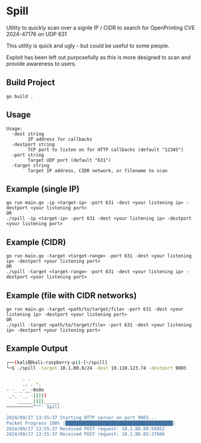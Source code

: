 # Spill

Utility to quickly scan over a signle IP / CIDR to search for OpenPrinting CVE 2024-47176 on UDP 631

This utility is quick and ugly - but could be useful to some people.

Exploit has been left out purposefully as this is more designed to scan and provide awareness to users.

## Build Project

```
go build .
```

## Usage

```
Usage:
  -dest string
    	IP address for callbacks
  -destport string
    	TCP port to listen on for HTTP callbacks (default "12345")
  -port string
    	Target UDP port (default "631")
  -target string
    	Target IP address, CIDR network, or filename to scan
```

## Example (single IP)

```
go run main.go -ip <target-ip> -port 631 -dest <your listening ip> -destport <your listening port>
OR
./spill -ip <target-ip> -port 631 -dest <your listening ip> -destport <your listening port>
```

## Example (CIDR)

```
go run main.go -target <target-range> -port 631 -dest <your listening ip> -destport <your listening port>
OR
./spill -target <target-range> -port 631 -dest <your listening ip> -destport <your listening port>
```

## Example (file with CIDR networks)

```
go run main.go -target <path/to/target/file> -port 631 -dest <your listening ip> -destport <your listening port>
OR
./spill -target <path/to/target/file> -port 631 -dest <your listening ip> -destport <your listening port>

```

## Example Output

```zsh
┌──(kali㉿kali-raspberry-pi)-[~/spill]
└─$ ./spill -target 10.1.80.0/24 -dest 10.110.123.74 -destport 9003

	  . .
	  .. . *.
- -_ _-__-0oOo
 _-_ -__ -||||)
    ______||||______
~~~~~~~~~~^""' Spill

2024/09/27 13:55:37 Starting HTTP server on port 9003...
Packet Progress 100% |████████████████████████████████████████|
2024/09/27 13:55:37 Received POST request: 10.1.80.89:56952
2024/09/27 13:55:37 Received POST request: 10.1.80.85:37606
```
